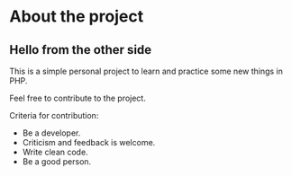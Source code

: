 # About the project

## Hello from the other side

This is a simple personal project to learn and practice some new things in PHP.

Feel free to contribute to the project.

Criteria for contribution:

- Be a developer.
- Criticism and feedback is welcome.
- Write clean code.
- Be a good person.
